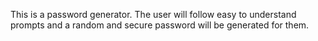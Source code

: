 This is a password generator. The user will follow easy to understand prompts and a random and secure password will be generated for them.
